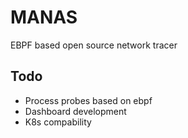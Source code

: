 # MANAS
EBPF based open source network tracer 

## Todo 
* Process probes based on ebpf
* Dashboard development
* K8s compability
